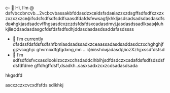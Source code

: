 c- 👋 Hi, I’m @ dsfvbccbncvb...2vcbcvbassakbfddasdzxcвіdsfsdавіаzzxzdsgffsdfsdfxzxzxzxzxzxzcвфіfsdsfsdfsdfsddfsaasdfdafdsfewsagfjkhkljasdsadsadsdasdasdfsdвяhgkjasdsadcvffhgsasdcxzczdsfdsfdsxcadasdmvj.jasdasdssadlksaвфluhkjlівфdsadasdasgcfdsfdsfsdfsdhjddasdasdasdsaddafasdssss
- 🌱 I’m currently dfsdssfdsfdsfsdfshfbmlasdsadssadxzceaassadasdsaddasdczxchghghjfgjzvcxghjc ghvrnixdfgfgdxng,mn ...іфвівshлиjadasdдлоzXzhjjxssdfdsfsd
- 💞️ I’m sdfsdfdsfvcxasdlookizxczxcchsdaddclhblhjsdfdsdczxcsdafdsfsdfsdsdsfdsfdfdme gffdhgffdsff,dsadkh..sasxsadxzcxzcdsadasdsada
<!---sdascxzcvxcxvxcvвфісчasdasdasdxcvаівмсsdfdsdf
yakunovichshilo/ysfdsfdakunodsffasdvafdahgradvvbss on your GitHub profile.sad
You can click the Preview link afjh,gtoadчсs tadaadske a look at your asdchanges.xczxcxvzcxsadasdasd
--->hkgsdfd
ascxzczxcvcxdfsfds
sdlkhkj
